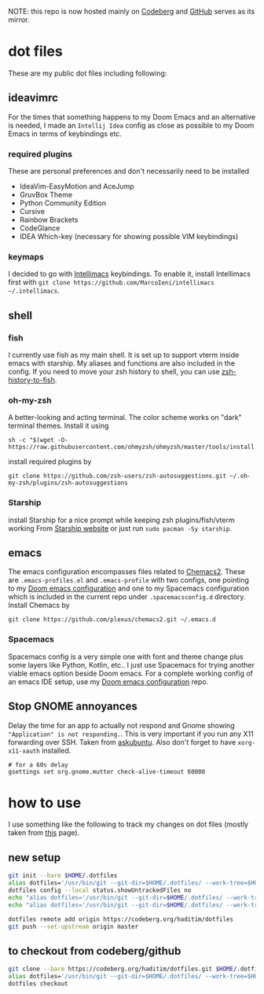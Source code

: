 NOTE: this repo is now hosted mainly on [Codeberg](https://codeberg.org/haditim/dotfiles) and [GitHub](https://github.com/haditim/dotfiles) serves as its mirror.

# dot files
These are my public dot files including following:

## ideavimrc
For the times that something happens to my Doom Emacs and an alternative is needed, I made an `Intellij Idea` config as close as possible to my Doom Emacs in terms of keybindings etc.

### required plugins
These are personal preferences and don't necessarily need to be installed
- IdeaVim-EasyMotion and AceJump
- GruvBox Theme
- Python Community Edition
- Cursive
- Rainbow Brackets
- CodeGlance
- IDEA Which-key (necessary for showing possible VIM keybindings)


### keymaps
I decided to go with [Intellimacs](https://github.com/MarcoIeni/intellimacs) keybindings. To enable it, install Intellimacs first with `git clone https://github.com/MarcoIeni/intellimacs ~/.intellimacs`.

## shell
### fish
I currently use fish as my main shell. It is set up to support vterm inside emacs with starship. My aliases and functions are also included in the config. If you need to move your zsh history to shell, you can use [zsh-history-to-fish](https://pypi.org/project/zsh-history-to-fish/).

### oh-my-zsh
A better-looking and acting terminal. The color scheme works on "dark" terminal themes. Install it using

``` shell
sh -c "$(wget -O- https://raw.githubusercontent.com/ohmyzsh/ohmyzsh/master/tools/install.sh)"
```
install required plugins by
``` shell
git clone https://github.com/zsh-users/zsh-autosuggestions.git ~/.oh-my-zsh/plugins/zsh-autosuggestions
```
### Starship
install Starship for a nice prompt while keeping zsh plugins/fish/vterm working
From [Starship website](https://starship.rs/) or just run `sudo pacman -Sy starship`.

## emacs
The emacs configuration encompasses files related to [Chemacs2](https://github.com/plexus/chemacs2). These are `.emacs-profiles.el` and `.emacs-profile` with two configs, one pointing to my [Doom emacs configuration](https://codeberg.org/haditim/.doom.d "doom configs") and one to my Spacemacs configuration which is included in the current repo under `.spacemacsconfig.d` directory.
Install Chemacs by
``` shell
git clone https://github.com/plexus/chemacs2.git ~/.emacs.d
```

### Spacemacs
Spacemacs config is a very simple one with font and theme change plus some layers like Python, Kotlin, etc.. I just use Spacemacs for trying another viable emacs option beside Doom emacs. For a complete working config of an emacs IDE setup, use my [Doom emacs configuration](https://codeberg.org/haditim/.doom.d "doom configs") repo.

## Stop GNOME annoyances

Delay the time for an app to actually not respond and Gnome showing `"Application" is not responding.`. This is very important if you run any X11 forwarding over SSH. Taken from [askubuntu](https://askubuntu.com/questions/1068921/how-to-disable-the-window-not-responding-dialog). Also don't forget to have `xorg-x11-xauth` installed.

``` shell
# for a 60s delay
gsettings set org.gnome.mutter check-alive-timeout 60000
```

# how to use
I use something like the following to track my changes on dot files (mostly taken from [this](https://medium.com/toutsbrasil/how-to-manage-your-dotfiles-with-git-f7aeed8adf8b) page).

## new setup 

``` sh
git init --bare $HOME/.dotfiles
alias dotfiles='/usr/bin/git --git-dir=$HOME/.dotfiles/ --work-tree=$HOME'
dotfiles config --local status.showUntrackedFiles no
echo "alias dotfiles='/usr/bin/git --git-dir=$HOME/.dotfiles/ --work-tree=$HOME'" >> $HOME/.bashrc
echo "alias dotfiles='/usr/bin/git --git-dir=$HOME/.dotfiles/ --work-tree=$HOME'" >> $HOME/.zshrc

dotfiles remote add origin https://codeberg.org/haditim/dotfiles
git push --set-upstream origin master
```

## to checkout from codeberg/github

``` sh
git clone --bare https://codeberg.org/haditim/dotfiles.git $HOME/.dotfiles
alias dotfiles='/usr/bin/git --git-dir=$HOME/.dotfiles/ --work-tree=$HOME'
dotfiles checkout
```

